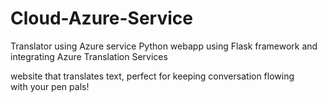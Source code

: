 # Cloud-Azure-Service
Translator using Azure service
Python webapp using Flask framework and integrating Azure Translation Services

website that translates text, perfect for keeping conversation flowing with your pen pals!
